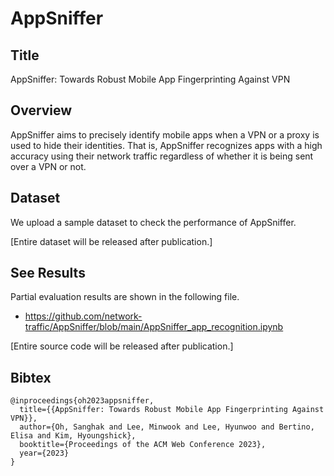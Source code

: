 # AppSniffer

## Title
AppSniffer: Towards Robust Mobile App Fingerprinting Against VPN

## Overview
AppSniffer aims to precisely identify mobile apps when a VPN or a proxy is used to hide their identities. That is, AppSniffer recognizes apps with a high accuracy using their network traffic regardless of whether it is being sent over a VPN or not.

## Dataset
We upload a sample dataset to check the performance of AppSniffer. 

[Entire dataset will be released after publication.]

## See Results
Partial evaluation results are shown in the following file.

* https://github.com/network-traffic/AppSniffer/blob/main/AppSniffer_app_recognition.ipynb

[Entire source code will be released after publication.]

## Bibtex
```
@inproceedings{oh2023appsniffer,
  title={{AppSniffer: Towards Robust Mobile App Fingerprinting Against VPN}},
  author={Oh, Sanghak and Lee, Minwook and Lee, Hyunwoo and Bertino, Elisa and Kim, Hyoungshick},
  booktitle={Proceedings of the ACM Web Conference 2023},
  year={2023}
}
```

